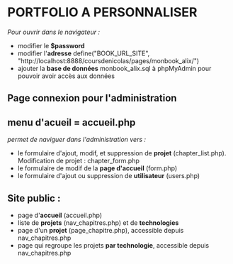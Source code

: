 # PORTFOLIO A PERSONNALISER

_Pour ouvrir dans le navigateur :_
- modifier le **$password**
- modifier l'**adresse** define("BOOK_URL_SITE", "http://localhost:8888/coursdenicolas/pages/monbook_alix/")
- ajouter la **base de données** monbook_alix.sql à phpMyAdmin pour pouvoir avoir accès aux données

## Page connexion pour l'administration
## menu d'acueil = accueil.php
_permet de naviguer dans l'administration vers :_
- le formulaire d'ajout, modif, et suppression de **projet** (chapter_list.php).
Modification de projet : chapter_form.php
- le formulaire de modif de la **page d'accueil** (form.php)
- le formulaire d'ajout ou suppression de **utilisateur** (users.php)

## Site public :
- page d'**accueil** (accueil.php)
- liste de **projets** (nav_chapitres.php) et de **technologies**
- page d'un **projet** (page_chapitre.php), accessible depuis nav_chapitres.php
- page qui regroupe les projets **par technologie**, accessible depuis nav_chapitres.php
